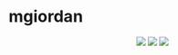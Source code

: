 # mgiordan

<p align="center">
  <img src="https://badge42.herokuapp.com/api/stats/mgiordan">
  <img src="https://badge42.herokuapp.com/api/stats/mgiordan?cursus=C%20Piscine">
  <img src="https://badge42.herokuapp.com/api/project/mgiordan/Libf">
</p>
